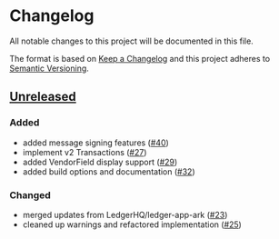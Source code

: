 # Changelog

All notable changes to this project will be documented in this file.

The format is based on [Keep a Changelog](http://keepachangelog.com/en/1.0.0/)
and this project adheres to [Semantic Versioning](http://semver.org/spec/v2.0.0.html).

## [Unreleased]

### Added
-   added message signing features ([#40])
-   implement v2 Transactions ([#27])
-   added VendorField display support ([#29])
-   added build options and documentation ([#32])


### Changed
-   merged updates from LedgerHQ/ledger-app-ark ([#23])
-   cleaned up warnings and refactored implementation ([#25])

[#23]: https://github.com/ArkEcosystem/ledger/pull/23
[#25]: https://github.com/ArkEcosystem/ledger/pull/25
[#27]: https://github.com/ArkEcosystem/ledger/pull/27
[#29]: https://github.com/ArkEcosystem/ledger/pull/29
[#32]: https://github.com/ArkEcosystem/ledger/pull/32
[#40]: https://github.com/ArkEcosystem/ledger/pull/40
[unreleased]: https://github.com/ArkEcosystem/ledger/compare/master...develop
